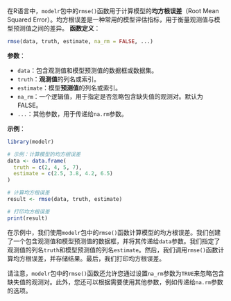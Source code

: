 在R语言中，`modelr`包中的`rmse()`函数用于计算模型的**均方根误差**（Root Mean Squared Error）。均方根误差是一种常用的模型评估指标，用于衡量观测值与模型预测值之间的差异。
**函数定义**：
```R
rmse(data, truth, estimate, na_rm = FALSE, ...)
```

**参数**：
- `data`：包含观测值和模型预测值的数据框或数据集。
- `truth`：**观测值**的列名或索引。
- `estimate`：模型**预测值**的列名或索引。
- `na_rm`：一个逻辑值，用于指定是否忽略包含缺失值的观测对。默认为FALSE。
- `...`：其他参数，用于传递给`na.rm`参数。

**示例**：
```R
library(modelr)

# 示例：计算模型的均方根误差
data <- data.frame(
  truth = c(2, 4, 5, 7),
  estimate = c(2.5, 3.8, 4.2, 6.5)
)

# 计算均方根误差
result <- rmse(data, truth, estimate)

# 打印均方根误差
print(result)
```

在示例中，我们使用`modelr`包中的`rmse()`函数计算模型的均方根误差。我们创建了一个包含观测值和模型预测值的数据框，并将其传递给`data`参数。我们指定了观测值的列名`truth`和模型预测值的列名`estimate`。然后，我们调用`rmse()`函数计算均方根误差，并存储结果。最后，我们打印均方根误差。

请注意，`modelr`包中的`rmse()`函数还允许您通过设置`na_rm`参数为`TRUE`来忽略包含缺失值的观测对。此外，您还可以根据需要使用其他参数，例如传递给`na.rm`参数的选项。